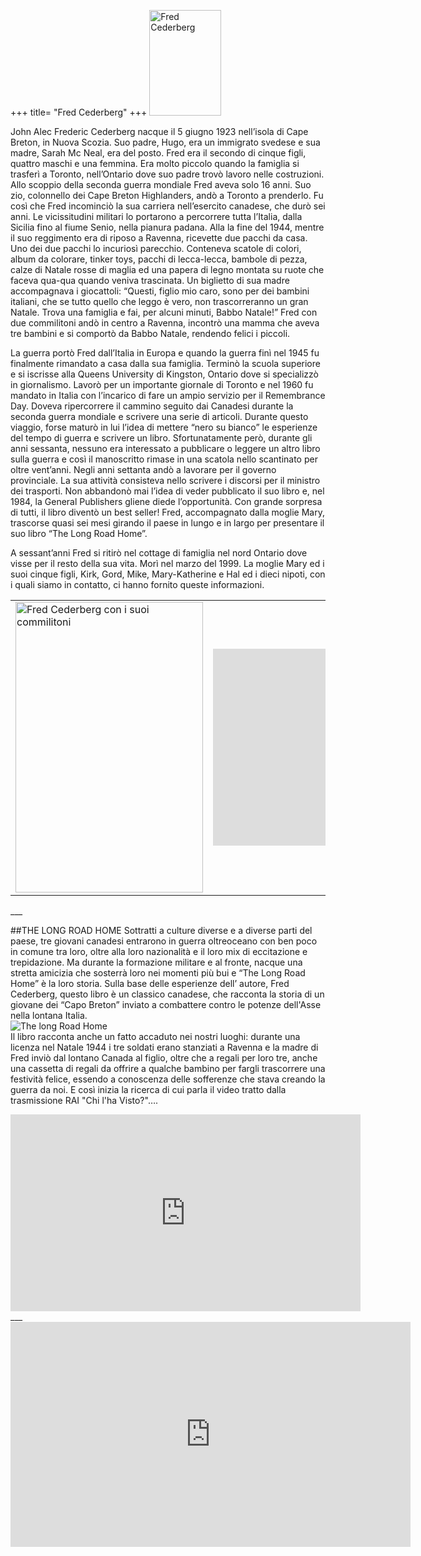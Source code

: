 +++
title= "Fred Cederberg"
+++
<img src="/images/files/Fred Cederberg.jpg" width="115" height="169" title="Fred Cederberg">

John Alec Frederic Cederberg nacque il 5 giugno 1923 nell’isola di Cape Breton, in Nuova Scozia. Suo padre, Hugo, era un immigrato svedese e sua madre, Sarah Mc Neal, era del posto. Fred era il secondo di cinque figli, quattro maschi e una femmina. Era molto piccolo quando la famiglia si trasferì a Toronto, nell’Ontario dove suo padre trovò lavoro nelle costruzioni. Allo scoppio della seconda guerra mondiale Fred aveva solo 16 anni. Suo zio, colonnello dei Cape Breton Highlanders, andò a Toronto a prenderlo. Fu così che Fred incominciò la sua carriera nell’esercito canadese, che durò sei anni. Le vicissitudini militari lo portarono a percorrere tutta l’Italia, dalla Sicilia fino al fiume Senio, nella pianura padana. Alla la fine del 1944, mentre il suo reggimento era di riposo a Ravenna, ricevette due pacchi da casa. Uno dei due pacchi lo incuriosì parecchio. Conteneva scatole di colori, album da colorare, tinker toys, pacchi di lecca-lecca, bambole di pezza, calze di Natale rosse di maglia ed una papera di legno montata su ruote che faceva qua-qua quando veniva trascinata. Un biglietto di sua madre accompagnava i giocattoli: “Questi, figlio mio caro, sono per dei bambini italiani, che se tutto quello che leggo è vero, non trascorreranno un gran Natale. Trova una famiglia e fai, per alcuni minuti, Babbo Natale!” Fred con due commilitoni andò in centro a Ravenna, incontrò una mamma che aveva tre bambini e si comportò da Babbo Natale, rendendo felici i piccoli.

La guerra portò Fred dall’Italia in Europa e quando la guerra finì nel 1945 fu finalmente rimandato a casa dalla sua famiglia. Terminò la scuola superiore e si iscrisse alla Queens University di Kingston, Ontario dove si specializzò in giornalismo. Lavorò per un importante giornale di Toronto e nel 1960 fu mandato in Italia con l’incarico di fare un ampio servizio per il Remembrance Day. Doveva ripercorrere il cammino seguito dai Canadesi durante la seconda guerra mondiale e scrivere una serie di articoli. Durante questo viaggio, forse maturò in lui l’idea di mettere “nero su bianco” le esperienze del tempo di guerra e scrivere un libro. Sfortunatamente però, durante gli anni sessanta, nessuno era interessato a pubblicare o leggere un altro libro sulla guerra e così il manoscritto rimase in una scatola nello scantinato per oltre vent’anni.
 Negli anni settanta andò a lavorare per il governo provinciale. La sua attività consisteva nello scrivere i discorsi per il ministro dei trasporti. Non abbandonò mai l’idea di veder pubblicato il suo libro e, nel 1984, la General Publishers gliene diede l’opportunità. Con grande sorpresa di tutti, il libro diventò un best seller! Fred, accompagnato dalla moglie Mary, trascorse quasi sei mesi girando il paese in lungo e in largo per presentare il suo libro “The Long Road Home”.

A sessant’anni Fred si ritirò nel cottage di famiglia nel nord Ontario dove visse per il resto della sua vita.
 Morì nel marzo del 1999. La moglie Mary ed i suoi cinque figli, Kirk, Gord, Mike, Mary-Katherine e Hal ed i dieci nipoti, con i quali siamo in contatto, ci hanno fornito queste informazioni.

<table >
    <tr>
       <td > <a href="/images/files/Fred Cederberg in europe.jpg"  target=_blank><img src="/images/files/Fred Cederberg in europe.jpg" width="300" height="465" title="Fred Cederberg con i suoi commilitoni" ></a>

</td>
 <td >

<iframe width="560" height="315" src="https://www.youtube.com/embed/4FfrOIvowgg" frameborder="0" allowfullscreen></iframe>

</td>
   </tr>
 </table>
___

##THE LONG ROAD HOME
Sottratti a culture diverse e a diverse parti del paese, tre giovani canadesi entrarono in guerra oltreoceano con ben poco in comune tra loro, oltre alla loro nazionalità e il loro mix di eccitazione e trepidazione. Ma durante la formazione militare e al fronte, nacque una stretta amicizia che sosterrà  loro nei momenti più bui  e “The Long Road Home” è la loro storia. Sulla base delle esperienze dell’ autore, Fred Cederberg, questo libro è un classico canadese, che racconta la storia di un giovane dei “Capo Breton” inviato a combattere contro le potenze dell'Asse nella lontana Italia.
<br>
<img src="/images/files/cederberg Fred.jpeg" alt="The long Road Home" ><br>
Il libro racconta anche un fatto accaduto nei nostri luoghi: 
durante una licenza nel Natale 1944 i tre soldati erano stanziati a Ravenna e la madre di Fred inviò dal lontano Canada al figlio, oltre che a regali per loro tre, anche una cassetta di regali da offrire a qualche bambino per fargli trascorrere una festività felice, essendo a conoscenza delle sofferenze che stava creando la guerra da noi. E così inizia la ricerca di cui parla il video tratto dalla trasmissione RAI "Chi l'ha Visto?"….

<iframe width="560" height="315" src="https://www.youtube.com/embed/0N4R7zANZcM" frameborder="0" allowfullscreen></iframe>
___

<iframe src="https://www.youtube.com/embed/MPV9mzX-wss?ecver=2" width="640" height="360" frameborder="0"  allowfullscreen></iframe>